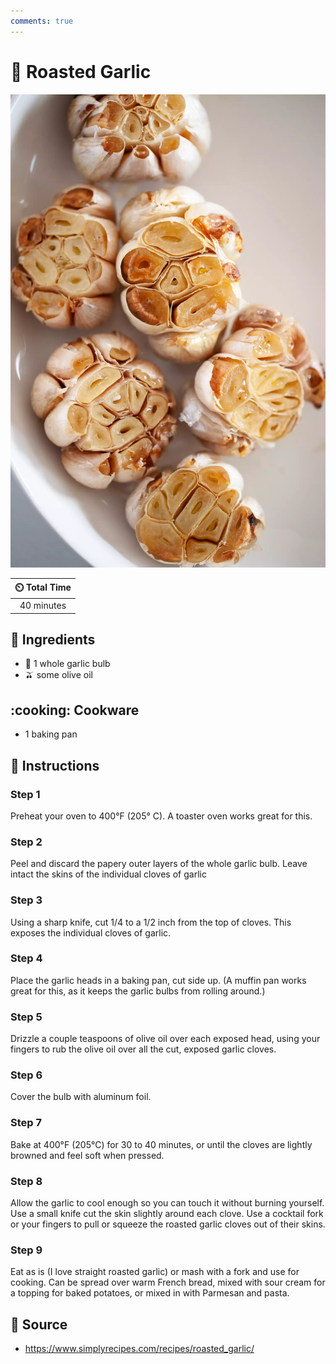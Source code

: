 ```yaml
---
comments: true
---
```

# :garlic: Roasted Garlic

![Roasted Garlic](../assets/images/roasted-garlic.jpg)

| :timer_clock: Total Time |
|:-----------------------: |
| 40 minutes |

## :salt: Ingredients

- :garlic: 1 whole garlic bulb
- :olive: some olive oil

## :cooking: Cookware

- 1 baking pan

## :pencil: Instructions

### Step 1

Preheat your oven to 400°F (205° C). A toaster oven works great for this.

### Step 2

Peel and discard the papery outer layers of the whole garlic bulb. Leave intact the skins of the individual cloves of
garlic

### Step 3

Using a sharp knife, cut 1/4 to a 1/2 inch from the top of cloves. This exposes the individual cloves of garlic.

### Step 4

Place the garlic heads in a baking pan, cut side up. (A muffin pan works great for this, as it keeps the garlic bulbs
from rolling around.)

### Step 5

Drizzle a couple teaspoons of olive oil over each exposed head, using your fingers to rub the olive oil over all the
cut, exposed garlic cloves.

### Step 6

Cover the bulb with aluminum foil.

### Step 7

Bake at 400°F (205°C) for 30 to 40 minutes, or until the cloves are lightly browned and feel soft when pressed.

### Step 8

Allow the garlic to cool enough so you can touch it without burning yourself. Use a small knife cut the skin slightly
around each clove. Use a cocktail fork or your fingers to pull or squeeze the roasted garlic cloves out of their skins.

### Step 9

Eat as is (I love straight roasted garlic) or mash with a fork and use for cooking. Can be spread over warm French
bread, mixed with sour cream for a topping for baked potatoes, or mixed in with Parmesan and pasta.

## :link: Source

- <https://www.simplyrecipes.com/recipes/roasted_garlic/>
